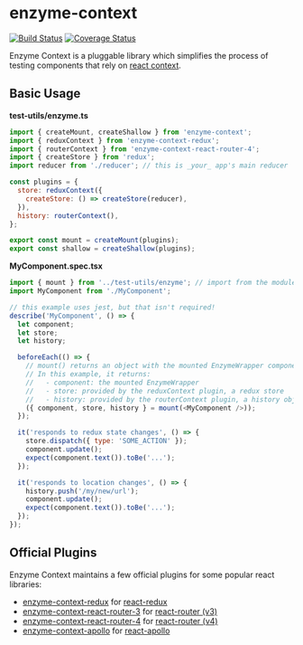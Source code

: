 # enzyme-context

[![Build Status](https://travis-ci.com/trialspark/enzyme-context.svg?branch=master)](https://travis-ci.com/trialspark/enzyme-context) [![Coverage Status](https://coveralls.io/repos/github/trialspark/enzyme-context/badge.svg?branch=master)](https://coveralls.io/github/trialspark/enzyme-context?branch=master)

Enzyme Context is a pluggable library which simplifies the process of testing components that rely
on [react context](https://reactjs.org/docs/legacy-context.html).

## Basic Usage

**test-utils/enzyme.ts**

```javascript
import { createMount, createShallow } from 'enzyme-context';
import { reduxContext } from 'enzyme-context-redux';
import { routerContext } from 'enzyme-context-react-router-4';
import { createStore } from 'redux';
import reducer from './reducer'; // this is _your_ app's main reducer

const plugins = {
  store: reduxContext({
    createStore: () => createStore(reducer),
  }),
  history: routerContext(),
};

export const mount = createMount(plugins);
export const shallow = createShallow(plugins);
```

**MyComponent.spec.tsx**

```javascript
import { mount } from '../test-utils/enzyme'; // import from the module defined above
import MyComponent from './MyComponent';

// this example uses jest, but that isn't required!
describe('MyComponent', () => {
  let component;
  let store;
  let history;

  beforeEach(() => {
    // mount() returns an object with the mounted EnzymeWrapper component and each of the specified plugins.
    // In this example, it returns:
    //   - component: the mounted EnzymeWrapper
    //   - store: provided by the reduxContext plugin, a redux store
    //   - history: provided by the routerContext plugin, a history object for URL manipulation
    ({ component, store, history } = mount(<MyComponent />));
  });

  it('responds to redux state changes', () => {
    store.dispatch({ type: 'SOME_ACTION' });
    component.update();
    expect(component.text()).toBe('...');
  });

  it('responds to location changes', () => {
    history.push('/my/new/url');
    component.update();
    expect(component.text()).toBe('...');
  });
});
```

## Official Plugins

Enzyme Context maintains a few official plugins for some popular react libraries:

- [enzyme-context-redux](/packages/enzyme-context-redux/README.md) for [react-redux](https://react-redux.js.org/)
- [enzyme-context-react-router-3](/packages/enzyme-context-react-router-3/README.md) for [react-router (v3)](https://github.com/ReactTraining/react-router/tree/v3/docs)
- [enzyme-context-react-router-4](/packages/enzyme-context-react-router-4/README.md) for [react-router (v4)](https://reacttraining.com/react-router/)
- [enzyme-context-apollo](/packages/enzyme-context-apollo/README.md) for [react-apollo](https://github.com/apollographql/react-apollo)
